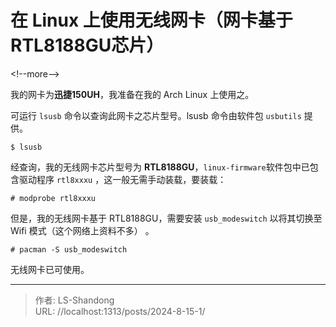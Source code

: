 # 在 Linux 上使用无线网卡（网卡基于RTL8188GU芯片）


&lt;!--more--&gt;

我的网卡为**迅捷150UH**，我准备在我的 Arch Linux 上使用之。

可运行 `lsusb` 命令以查询此网卡之芯片型号。lsusb 命令由软件包 `usbutils` 提供。

    $ lsusb

经查询，我的无线网卡芯片型号为 **RTL8188GU**，`linux-firmware`软件包中已包含驱动程序 `rtl8xxxu` ，这一般无需手动装载，要装载：

    # modprobe rtl8xxxu

但是，我的无线网卡基于 RTL8188GU，需要安装 `usb_modeswitch` 以将其切换至 Wifi 模式（这个网络上资料不多） 。

    # pacman -S usb_modeswitch

无线网卡已可使用。



---

> 作者: LS-Shandong  
> URL: //localhost:1313/posts/2024-8-15-1/  


